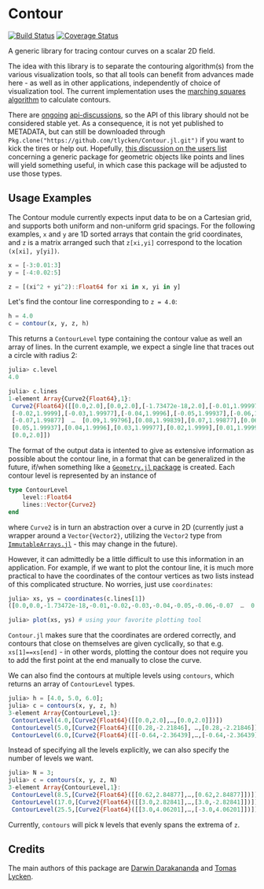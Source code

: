 # Contour

[![Build Status](https://travis-ci.org/tlycken/Contour.jl.svg?branch=master)](https://travis-ci.org/tlycken/Contour.jl)
[![Coverage Status](https://img.shields.io/coveralls/tlycken/Contour.jl.svg?branch=master)](https://coveralls.io/r/tlycken/Contour.jl)

A generic library for tracing contour curves on a scalar 2D field.

The idea with this library is to separate the contouring algorithm(s) from the various visualization tools, so that all tools can benefit from advances made here - as well as in other applications, independently of choice of visualization tool. The current implementation uses the [marching squares algorithm](http://en.wikipedia.org/wiki/Marching_squares) to calculate contours.

There are [ongoing](https://github.com/tlycken/Contour.jl/issues/1) [api-discussions](https://github.com/tlycken/Contour.jl/issues/2), so the API of this library should not be considered stable yet. As a consequence, it is not yet published to METADATA, but can still be downloaded through `Pkg.clone("https://github.com/tlycken/Contour.jl.git")` if you want to kick the tires or help out. Hopefully, [this discussion on the users list](https://groups.google.com/forum/?fromgroups=#!topic/julia-dev/fqwnyOojRdg) concerning a generic package for geometric objects like points and lines will yield something useful, in which case this package will be adjusted to use those types.

## Usage Examples

The Contour module currently expects input data to be on a Cartesian grid,
and supports both uniform and non-uniform grid spacings.  For the following
examples, `x` and `y` are 1D sorted arrays that contain the grid coordinates,
and `z` is a matrix arranged such that `z[xi,yi]` correspond to the location
`(x[xi], y[yi])`.


```julia
x = [-3:0.01:3]
y = [-4:0.02:5]

z = [(xi^2 + yi^2)::Float64 for xi in x, yi in y]
```

Let's find the contour line corresponding to `z = 4.0`:

```julia
h = 4.0
c = contour(x, y, z, h)
```

This returns a `ContourLevel` type containing the contour value as well
an array of lines.  In the current example, we expect a single line that
traces out a circle with radius 2:

```julia
julia> c.level
4.0

julia> c.lines
1-element Array{Curve2{Float64},1}:
 Curve2{Float64}([[0.0,2.0],[0.0,2.0],[-1.73472e-18,2.0],[-0.01,1.99997],
 [-0.02,1.9999],[-0.03,1.99977],[-0.04,1.9996],[-0.05,1.99937],[-0.06,1.9991],
 [-0.07,1.99877]  …  [0.09,1.99796],[0.08,1.99839],[0.07,1.99877],[0.06,1.9991],
 [0.05,1.99937],[0.04,1.9996],[0.03,1.99977],[0.02,1.9999],[0.01,1.99997],
 [0.0,2.0]])
 ```
 
The format of the output data is intented to give as extensive information as possible about the contour line, in a format that can be generalized in the future, if/when something like a [`Geometry.jl` package](https://groups.google.com/forum/#!topic/julia-dev/vZpZ8NBX_z8) is created. Each contour level is represented by an instance of

```julia
type ContourLevel
    level::Float64
    lines::Vector{Curve2}
end
```

where `Curve2` is in turn an abstraction over a curve in 2D (currently just a wrapper around a `Vector{Vector2}`, utilizing the `Vector2` type from [`ImmutableArrays.jl`](https://github.com/twadleigh/ImmutableArrays.jl) - this may change in the future).

However, it can admittedly be a little difficult to use this information in an application. For example, if we want to plot the contour line, it is much more practical to have the coordinates of the contour vertices as two lists instead of this complicated structure. No worries, just use `coordinates`:

```julia
julia> xs, ys = coordinates(c.lines[1])
([0.0,0.0,-1.73472e-18,-0.01,-0.02,-0.03,-0.04,-0.05,-0.06,-0.07  …  0.09,0.08,0.07,0.06,0.05,0.04,0.03,0.02,0.01,0.0],[2.0,2.0,2.0,1.99997,1.9999,1.99977,1.9996,1.99937,1.9991,1.99877  …  1.99796,1.99839,1.99877,1.9991,1.99937,1.9996,1.99977,1.9999,1.99997,2.0])

julia> plot(xs, ys) # using your favorite plotting tool
```

`Contour.jl` makes sure that the coordinates are ordered correctly, and contours that close on themselves are given cyclically, so that e.g. `xs[1]==xs[end]` - in other words, plotting the contour does not require you to add the first point at the end manually to close the curve.

We can also find the contours at multiple levels using `contours`, 
which returns an array of `ContourLevel` types. 

```julia
julia> h = [4.0, 5.0, 6.0];
julia> c = contours(x, y, z, h)
3-element Array{ContourLevel,1}:
 ContourLevel(4.0,[Curve2{Float64}([[0.0,2.0],…,[0.0,2.0]])])
 ContourLevel(5.0,[Curve2{Float64}([[0.28,-2.21846], …,[0.28,-2.21846]])])
 ContourLevel(6.0,[Curve2{Float64}([[-0.64,-2.36439],…,[-0.64,-2.36439]])])
```

Instead of specifying all the levels explicitly, we can also
specify the number of levels we want.  

```julia
julia> N = 3;
julia> c = contours(x, y, z, N)
3-element Array{ContourLevel,1}:
 ContourLevel(8.5,[Curve2{Float64}([[0.62,2.84877],…,[0.62,2.84877]])]) 
 ContourLevel(17.0,[Curve2{Float64}([[3.0,2.82841],…,[3.0,-2.82841]])])
 ContourLevel(25.5,[Curve2{Float64}([[3.0,4.06201],…,[-3.0,4.06201]])])
```
Currently, `contours` will pick `N` levels that evenly spans the
extrema of `z`.

## Credits
The main authors of this package are [Darwin Darakananda](https://github.com/darwindarak/) and [Tomas Lycken](https://github.com/tlycken).
